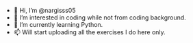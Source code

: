 - 👋 Hi, I’m @nargisss05
- 👀 I’m interested in coding while not from coding background.
- 🌱 I’m currently learning Python.
- 📫 Will start uploading all the exercises I do here only.

<!---
nargisss05/nargisss05 is a ✨ special ✨ repository because its `README.md` (this file) appears on your GitHub profile.
You can click the Preview link to take a look at your changes.
--->
